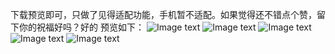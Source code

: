 下载预览即可，只做了见得适配功能，手机暂不适配。如果觉得还不错点个赞，留下你的祝福好吗？好的
预览如下：
![Image text](https://gitee.com/togoxl/birthday_wishes/raw/master/imgs/%E5%BE%AE%E4%BF%A1%E5%9B%BE%E7%89%87_20200227092454.png)
![Image text](https://gitee.com/togoxl/birthday_wishes/raw/master/imgs/%E5%BE%AE%E4%BF%A1%E5%9B%BE%E7%89%87_20200227092647.png)
![Image text](https://gitee.com/togoxl/birthday_wishes/raw/master/imgs/%E5%BE%AE%E4%BF%A1%E5%9B%BE%E7%89%87_20200227092650.png)
![Image text](https://gitee.com/togoxl/birthday_wishes/raw/master/imgs/%E5%BE%AE%E4%BF%A1%E5%9B%BE%E7%89%87_20200227092653.png)
![Image text](https://gitee.com/togoxl/birthday_wishes/raw/master/imgs/%E5%BE%AE%E4%BF%A1%E5%9B%BE%E7%89%87_20200227092656.png)
